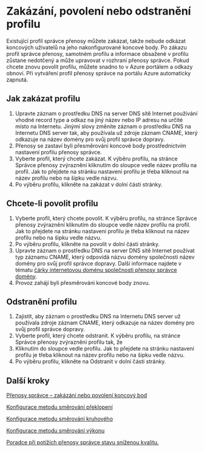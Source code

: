 <properties
   pageTitle="Zakázat, povolení nebo odstranění profilu přenosy správce | Microsoft Azure"
   description="Tento článek vám pomůže pracovat s profily přenosy správce."
   services="traffic-manager"
   documentationCenter="na"
   authors="sdwheeler"
   manager="carmonm"
   editor="tysonn" />
<tags
   ms.service="traffic-manager"
   ms.devlang="na"
   ms.topic="article"
   ms.tgt_pltfrm="na"
   ms.workload="infrastructure-services"
   ms.date="10/18/2016"
   ms.author="sewhee" />
<!-- repub for nofollow -->

# <a name="disable-enable-or-delete-a-profile"></a>Zakázání, povolení nebo odstranění profilu


Existující profil správce přenosy můžete zakázat, takže nebude odkázat koncových uživatelů na jeho nakonfigurované koncové body. Po zákazu profil správce přenosy, samotném profilu a informace obsažené v profilu zůstane nedotčený a může upravovat v rozhraní přenosy správce. Pokud chcete znovu povolit profilu, můžete snadno to v Azure portálem a odkazy obnoví. Při vytváření profil přenosy správce na portálu Azure automaticky zapnutá.

## <a name="to-disable-a-profile"></a>Jak zakázat profilu

1. Upravte záznam o prostředku DNS na server DNS sítě Internet používání vhodné record type a odkaz na jiný název nebo IP adresu na určité místo na Internetu. Jinými slovy změníte záznam o prostředku DNS na Internetu DNS server tak, aby používala už zdroje záznam CNAME, který odkazuje na název domény pro svůj profil správce dopravy.
1. Přenosy se zastaví byli přesměrováni koncové body prostřednictvím nastavení profilu přenosy správce.
1. Vyberte profil, který chcete zakázat. K výběru profilu, na stránce Správce přenosy zvýraznění kliknutím do sloupce vedle název profilu na profil. Jak to přejdete na stránku nastavení profilu je třeba kliknout na název profilu nebo na šipku vedle názvu.
1. Po výběru profilu, klikněte na zakázat v dolní části stránky.

## <a name="to-enable-a-profile"></a>Chcete-li povolit profilu

1. Vyberte profil, který chcete povolit. K výběru profilu, na stránce Správce přenosy zvýraznění kliknutím do sloupce vedle název profilu na profil. Jak to přejdete na stránku nastavení profilu je třeba kliknout na název profilu nebo na šipku vedle názvu.
1. Po výběru profilu, klikněte na povolit v dolní části stránky.
1. Upravte záznam o prostředku DNS na server DNS sítě Internet používat typ záznamu CNAME, který odpovídá názvu domény společnosti název domény pro svůj profil správce dopravy. Další informace najdete v tématu [čárky internetovou doménu společnosti přenosy správce domény](traffic-manager-point-internet-domain.md).
1. Provoz zahájí byli přesměrováni koncové body znovu.

## <a name="delete-a-profile"></a>Odstranění profilu


1. Zajistit, aby záznam o prostředku DNS na Internetu DNS server už používala zdroje záznam CNAME, který odkazuje na název domény pro svůj profil správce dopravy.
1. Vyberte profil, který chcete odstranit. K výběru profilu, na stránce Správce přenosy zvýraznění profilu tak, že
1. Kliknutím do sloupce vedle profilu. Jak to přejdete na stránku nastavení profilu je třeba kliknout na název profilu nebo na šipku vedle názvu.
1. Po výběru profilu, klikněte na Odstranit v dolní části stránky.

## <a name="next-steps"></a>Další kroky

[Přenosy správce – zakázání nebo povolení koncový bod](disable-or-enable-an-endpoint.md)

[Konfigurace metodu směrování překlopení](traffic-manager-configure-failover-routing-method.md)

[Konfigurace metodu směrování kruhového](traffic-manager-configure-round-robin-routing-method.md)

[Konfigurace metodu směrování výkonu](traffic-manager-configure-performance-routing-method.md)

[Poradce při potížích přenosy správce stavu sníženou kvalitu.](traffic-manager-troubleshooting-degraded.md)

